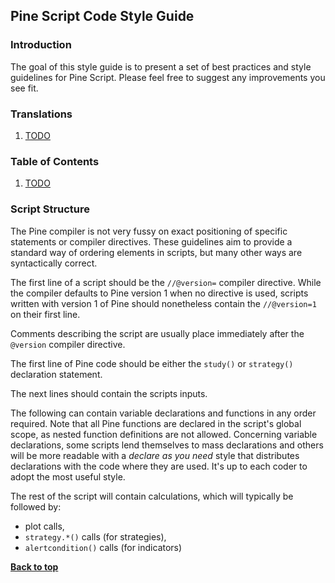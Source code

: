## Pine Script Code Style Guide

### Introduction

The goal of this style guide is to present a set of best practices and style guidelines for Pine Script. Please feel free to suggest any improvements you see fit.

### Translations
1. [TODO](#)

### Table of Contents
1. [TODO](#)

### Script Structure

The Pine compiler is not very fussy on exact positioning of specific statements or compiler directives. These guidelines aim to provide a standard way of ordering elements in scripts, but many other ways are syntactically correct.

The first line of a script should be the `//@version=` compiler directive. While the compiler defaults to Pine version 1 when no directive is used, scripts written with version 1 of Pine should nonetheless contain the `//@version=1` on their first line.

Comments describing the script are usually place immediately after the `@version` compiler directive.

The first line of Pine code should be either the `study()` or `strategy()` declaration statement.

The next lines should contain the scripts inputs.

The following can contain variable declarations and functions in any order required. Note that all Pine functions are declared in the script's global scope, as nested function definitions are not allowed. Concerning variable declarations, some scripts lend themselves to mass declarations and others will be more readable with a *declare as you need* style that distributes declarations with the code where they are used. It's up to each coder to adopt the most useful style.

The rest of the script will contain calculations, which will typically be followed by:

- plot calls,
- `strategy.*()` calls (for strategies),
- `alertcondition()` calls (for indicators)


**[Back to top](#table-of-contents)**
